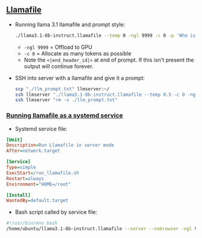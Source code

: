 
## [Llamafile](https://github.com/Mozilla-Ocho/llamafile)

- Running llama 3.1 llamafile and prompt style:
  ```bash
  ./llama3.1-8b-instruct.llamafile --temp 0 -ngl 9999 -c 0 -p 'Who is the 45th president?<|end_header_id|>' --silent-prompt 2>/dev/null
  ```
  - `-ngl 9999` = Offload to GPU
  - `-c 0` = Allocate as many tokens as possible
  - Note the `<|end_header_id|>` at end of prompt. If this isn't present the output will continue forever.

- SSH into server with a llamafile and give it a prompt:
  ```bash
  scp "./llm_prompt.txt" llmserver:~/
  ssh llmserver "./llama3.1-8b-instruct.llamafile --temp 0.5 -c 0 -ngl 9999 --cli --silent-prompt --file ./llm_prompt.txt" | tee "./llm_output.txt"
  ssh llmserver "rm -v ./llm_prompt.txt"
  ```

### [Running llamafile as a systemd service](https://github.com/Mozilla-Ocho/llamafile/issues/531)
- Systemd service file:
```ini
[Unit]
Description=Run Llamafile in server mode
After=network.target

[Service]
Type=simple
ExecStart=/run_llamafile.sh
Restart=always
Environment="HOME=/root"

[Install]
WantedBy=default.target
```

- Bash script called by service file:
```bash
#!/usr/bin/env bash
/home/ubuntu/llama3.1-8b-instruct.llamafile --server --nobrowser -ngl 999 --host 0.0.0.0 -c 0
```
